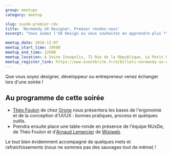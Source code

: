 ```yaml
---
group: meetups
category: meetup

slug: nuxde-premier-rdv
title: 'Normandy UX Designer, Premier rendez-vous'
excerpt: "Vous aimez l'UX Design ou vous souhaitez en apprendre plus ?"

meetup_date: 2016-12-07
meetup_start_time: 19h00
meetup_end_time: 22h00
meetup_location: À Seine Innopolis, 72 Rue de la République, Le Petit Quevilly
meetup_register_link: https://www.eventbrite.fr/e/billets-normandy-ux-designer-premier-rendez-vous-29844628086
---
```


Que vous soyez designer, développeur ou entrepreneur venez échanger lors d'une soirée !

## Au programme de cette soirée

- [Théo Foulon](https://www.linkedin.com/in/th%C3%A9o-foulon-a2553b4a) de chez [Orone](http://www.orone.com/) nous présentera les bases de l'ergonomie et de la conception d'UI/UX : bonnes pratiques, process et quelques outils.
- Prendra ensuite place une table-ronde en présence de l'équipe NUxDe, de Théo Foulon et d'[Arnaud Lemercier](http://arnaud.lemercier.me/) de [Wixiweb](http://wixiweb.fr/).

Le tout bien évidemment accompagné de quelques mets et rafraichissements (nous ne sommes pas des sauvages tout de même) !
